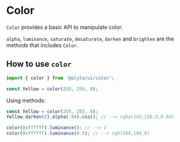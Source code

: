# Color

`Color` provides a basic API to manipulate color.

`alpha`, `luminance`, `saturate`, `desaturate`, `darken` and `brighten` are the methods that includes `Color`.

## How to use `color`

```ts
import { color } from '@alyle/ui/color';

const Yellow = color(255, 255, 0);
```

Using methods:

```ts
const Yellow = color(255, 255, 0);
Yellow.darken(2).alpha(.94).css(); // --> rgba(145,156,0,0.94)
```

```ts
color(0xffffff).luminance(); // --> 1
color(0xffffff).luminance(0.5); // --> rgb(194,194,0)
```


